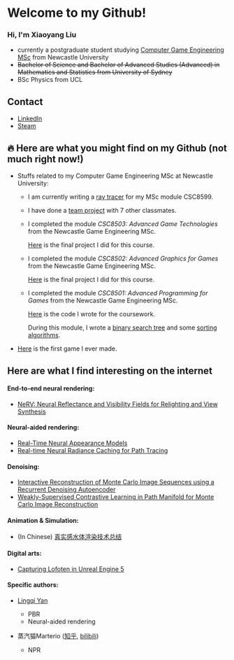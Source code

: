 # Welcome to my Github!

### Hi, I'm Xiaoyang Liu

- currently a postgraduate student studying [Computer Game Engineering MSc](https://www.ncl.ac.uk/postgraduate/degrees/5152f/) from Newcastle University
- ~~Bachelor of Science and Bachelor of Advanced Studies (Advanced) in Mathematics and Statistics from University of Sydney~~
- BSc Physics from UCL

## Contact

- [LinkedIn](https://linkedin.com/in/xiaoyang-liu-642b74aa)
- [Steam](https://steamcommunity.com/id/iq404/)

## 🔥 Here are what you might find on my Github (not much right now!)

- Stuffs related to my Computer Game Engineering MSc at Newcastle University:

  - I am currently writing a [ray tracer](https://github.com/IQ404/8599-ray-tracer) for my MSc module CSC8599.

  - I have done a [team project](https://github.com/blacktack2/MastersGroupProject2023) with 7 other classmates.

  - I completed the module *CSC8503: Advanced Game Technologies* from the Newcastle Game Engineering MSc.
  
    [Here](https://github.com/IQ404/FinalProject-CSC8503) is the final project I did for this course.
  
  - I completed the module *CSC8502: Advanced Graphics for Games* from the Newcastle Game Engineering MSc.
  
    [Here](https://github.com/IQ404/FinalProject-CSC8502) is the final project I did for this course.
  
  - I completed the module *CSC8501: Advanced Programming for Games* from the Newcastle Game Engineering MSc.
    
    [Here](https://github.com/IQ404/Coursework-CSC8501) is the code I wrote for the coursework.
    
    During this module, I wrote a [binary search tree](https://github.com/IQ404/BinarySearchTree-CSC8501) and some [sorting algorithms](https://github.com/IQ404/TheFastestSorter-CSC8501).

- [Here](https://github.com/IQ404/MyFirstGame) is the first game I ever made.

## Here are what I find interesting on the internet

#### End-to-end neural rendering:

- [NeRV: Neural Reflectance and Visibility Fields for Relighting and View Synthesis](https://pratulsrinivasan.github.io/nerv/)

#### Neural-aided rendering:

- [Real-Time Neural Appearance Models](https://research.nvidia.com/labs/rtr/neural_appearance_models/)
- [Real-time Neural Radiance Caching for Path Tracing](https://research.nvidia.com/publication/2021-06_real-time-neural-radiance-caching-path-tracing)

#### Denoising:

- [Interactive Reconstruction of Monte Carlo Image Sequences using a Recurrent Denoising Autoencoder](https://research.nvidia.com/publication/2017-07_interactive-reconstruction-monte-carlo-image-sequences-using-recurrent)
- [Weakly-Supervised Contrastive Learning in Path Manifold for Monte Carlo Image Reconstruction](https://iycho.notion.site/iycho/Weakly-Supervised-Contrastive-Learning-in-Path-Manifold-for-Monte-Carlo-Image-Reconstruction-d3f58f37e33b491d8fdaef43814c3a3c)

#### Animation & Simulation:

- (In Chinese) [真实感水体渲染技术总结](https://zhuanlan.zhihu.com/p/95917609)

#### Digital arts:

- [Capturing Lofoten in Unreal Engine 5](https://www.youtube.com/watch?v=ifryjffUJT8&t=683s)

#### Specific authors:

- [Lingqi Yan](https://sites.cs.ucsb.edu/~lingqi/#publications)

  - PBR
  - Neural-aided rendering

- 蒸汽猫Marterio ([知乎](https://www.zhihu.com/people/marterio/posts), [bilibili](https://space.bilibili.com/8395085))

  - NPR

<!--
**IQ404/IQ404** is a ✨ _special_ ✨ repository because its `README.md` (this file) appears on your GitHub profile.

Here are some ideas to get you started:

- 🔭 I’m currently working on ...
- 🌱 I’m currently learning ...
- 👯 I’m looking to collaborate on ...
- 🤔 I’m looking for help with ...
- 💬 Ask me about ...
- 📫 How to reach me: ...
- 😄 Pronouns: ...
- ⚡ Fun fact: ...
-->
